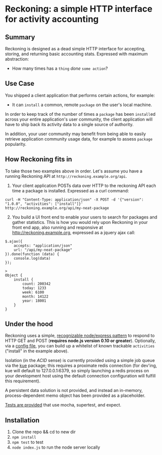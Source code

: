 # Reckoning: a simple HTTP interface for activity accounting

## Summary

Reckoning is designed as a dead simple HTTP interface for accepting, storing, and returning basic accounting stats. Expressed with maximum abstraction:

- How many times has a `thing` *done* `some action`?

## Use Case

You shipped a client application that performs certain actions, for example:

- It can `install` a common, remote `package` on the user's local machine.

In order to keep track of the number of times a `package` has been `install`ed across your entire application's user community, the client application will have to ship back its activity data to a single source of authority.

In addition, your user community may benefit from being able to easily retrieve application community usage data, for example to assess `package` popularity.

## How Reckoning fits in

To take those two examples above in order. Let's assume you have a running Reckoning API at `http://reckoning.example.org/api`.

1. Your client application POSTs data over HTTP to the reckoning API each time a package is installed. Expressed as a curl command:
```
curl -H "Content-Type: application/json" -X POST -d '{"version": "1.0.0", "activities": ["install"]}' http://reckoning.example.org/api/my-neat-package
```
2. You build a UI front end to enable your users to search for packages and gather statistics. This is how you would rely upon Reckoning in your front end app, also running and responsive at http://reckoning.example.org, expressed as a jquery ajax call:
```
$.ajax({
    accepts: "application/json"
    url: "/api/my-neat-package"
}).done(function (data) {
    console.log(data)
});
```

```
>
Object {
    install {
        count: 200342
        today: 1233
        week: 6100
        month: 14122
        year: 18001
    }
}
```

## Under the hood

Reckoning uses a simple, [recognizable node/express pattern](index.js) to respond to HTTP GET and POST (**requires node.js version 0.10 or greater**). Optionally, via a [config file](config.json), you can build up a whitelist of known trackable `activities` ("install" in the example above).

Isolation (in the *ACID* sense) is currently provided using a simple job queue via the [kue](https://github.com/Automattic/kue) package; this requires a proximate redis connection (for dev'ing, kue will default to 127.0.0.1:6379, so simply launching a redis process on your development host using the default connection configuration will fulfill this requirement).

A persistent data solution is not provided, and instead an in-memory, process-dependent memo object has been provided as a placeholder.

[Tests are provided](test/index.js) that use mocha, supertest, and expect.

## Installation

1. Clone the repo && cd to new dir
2. `npm install`
3. `npm test` to test
4. `node index.js` to run the node server locally
